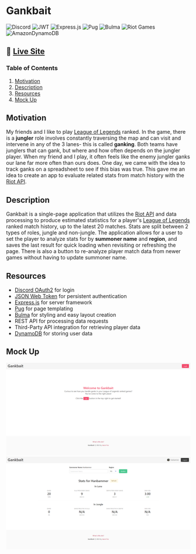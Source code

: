# Gankbait

![Discord](https://img.shields.io/badge/OAuth2-%237289DA.svg?style=for-the-badge&logo=discord&logoColor=white)
![JWT](https://img.shields.io/badge/JWT-black?style=for-the-badge&logo=JSON%20web%20tokens)
![Express.js](https://img.shields.io/badge/express.js-%23404d59.svg?style=for-the-badge&logo=express&logoColor=%2361DAFB)
![Pug](https://img.shields.io/badge/Pug-FFF?style=for-the-badge&logo=pug&logoColor=A86454)
![Bulma](https://img.shields.io/badge/bulma-00D0B1?style=for-the-badge&logo=bulma&logoColor=white)
![Riot Games](https://img.shields.io/badge/riotgames-D32936.svg?style=for-the-badge&logo=riotgames&logoColor=white)
![AmazonDynamoDB](https://img.shields.io/badge/Amazon%20DynamoDB-4053D6?style=for-the-badge&logo=Amazon%20DynamoDB&logoColor=white)

## 🔗 [Live Site](https://gankbait.jthefox.com)

### Table of Contents
1. [Motivation](#motivation)
2. [Description](#description)
3. [Resources](#resources)
4. [Mock Up](#mock-up)

## Motivation
My friends and I like to play [League of Legends](https://www.leagueoflegends.com/en-us/) ranked. In the game, there is a **jungler** role involves constantly traversing the map and can visit and intervene in any of the 3 lanes- this is called **ganking**. Both teams have junglers that can gank, but where and how often depends on the jungler player. When my friend and I play, it often feels like the enemy jungler ganks our lane far more often than ours does. One day, we came with the idea to track ganks on a spreadsheet to see if this bias was true. This gave me an idea to create an app to evaluate related stats from match history with the [Riot API](https://developer.riotgames.com/apis).

## Description 
Gankbait is a single-page application that utilizes the [Riot API](https://developer.riotgames.com/apis) and data processing to produce estimated statistics for a player's [League of Legends](https://www.leagueoflegends.com/en-us/) ranked match history, up to the latest 20 matches. Stats are split between 2 types of roles, jungle and non-jungle. The application allows for a user to set the player to analyze stats for by **summoner name** and **region**, and saves the last result for quick loading when revisiting or refreshing the page. There is also a button to re-analyze player match data from newer games without having to update summoner name.

## Resources
- [Discord OAuth2](https://discord.com/developers/docs/topics/oauth2) for login
- [JSON Web Token](https://jwt.io/) for persistent authentication
- [Express.js](https://expressjs.com/) for server framework
- [Pug](https://pugjs.org/) for page templating
- [Bulma](https://bulma.io/) for styling and easy layout creation
- REST API for processing data requests
- Third-Party API integration for retrieving player data
- [DynamoDB](https://aws.amazon.com/dynamodb/) for storing user data

## Mock Up
![Gankbait landing page](./assets/landing-page.png)<br>
![Viewing a player's analyzed stats](./assets/stats-page.png)